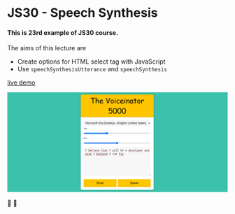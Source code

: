 # JS30 - Speech Synthesis
#### This is 23rd example of JS30 course.
The aims of this lecture are 

- Create options for HTML select tag with JavaScript
- Use `speechSynthesisUtterance` and `speechSynthesis`

[live demo](https://mervekrblt.github.io/JavaScript-30/23-Speech%20Synthesis/index.html)

![](image.png)

:hear_no_evil: :loudspeaker:

